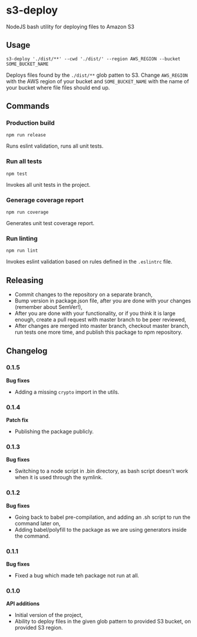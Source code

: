 s3-deploy
=======

NodeJS bash utility for deploying files to Amazon S3

## Usage

```
s3-deploy './dist/**' --cwd './dist/' --region AWS_REGION --bucket SOME_BUCKET_NAME
```

Deploys files found by the `./dist/**` glob patten to S3. Change `AWS_REGION` with the AWS region of your bucket and `SOME_BUCKET_NAME` with the name of your bucket where file files should end up.

## Commands

### Production build
```
npm run release
```

Runs eslint validation, runs all unit tests.

### Run all tests
```
npm test
```

Invokes all unit tests in the project.

### Generage coverage report
```
npm run coverage
```

Generates unit test coverage report.

### Run linting
```
npm run lint
```

Invokes eslint validation based on rules defined in the `.eslintrc` file.

## Releasing

- Commit changes to the repository on a separate branch,
- Bump version in package.json file, after you are done with your changes (remember about SemVer!),
- After you are done with your functionality, or if you think it is large enough, create a pull request with master branch to be peer reviewed,
- After changes are merged into master branch, checkout master branch, run tests one more time, and publish this package to npm repository.

## Changelog

### 0.1.5

**Bug fixes**

- Adding a missing `crypto` import in the utils.

### 0.1.4

**Patch fix**

- Publishing the package publicly.

### 0.1.3

**Bug fixes**

- Switching to a node script in .bin directory, as bash script doesn't work when it is used through the symlink.

### 0.1.2

**Bug fixes**

- Going back to babel pre-compilation, and adding an .sh script to run the command later on,
- Adding babel/polyfill to the package as we are using generators inside the command.

### 0.1.1

**Bug fixes**

- Fixed a bug which made teh package not run at all.

### 0.1.0

**API additions**

- Initial version of the project,
- Ability to deploy files in the given glob pattern to provided S3 bucket, on provided S3 region.
